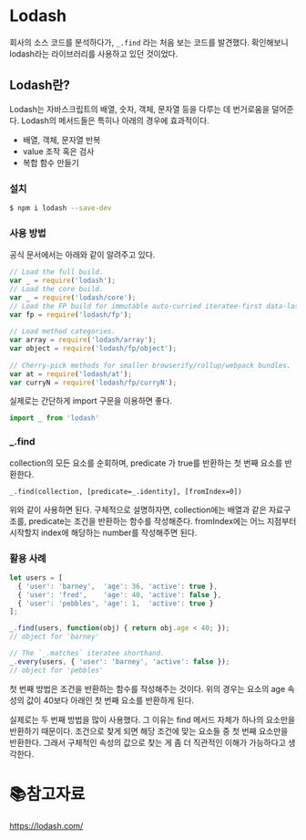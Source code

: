 # Lodash

회사의 소스 코드를 분석하다가, `_.find` 라는 처음 보는 코드를 발견했다. 확인해보니 lodash라는 라이브러리를 사용하고 있던 것이었다.

## Lodash란?

 Lodash는 자바스크립트의 배열, 숫자, 객체, 문자열 등을 다루는 데 번거로움을 덜어준다. Lodash의 메서드들은 특히나 아래의 경우에 효과적이다.

- 배열, 객체, 문자열 반복
- value 조작 혹은 검사
- 복합 함수 만들기

### 설치

```bash
$ npm i lodash --save-dev
```

### 사용 방법

공식 문서에서는 아래와 같이 알려주고 있다.

```js
// Load the full build.
var _ = require('lodash');
// Load the core build.
var _ = require('lodash/core');
// Load the FP build for immutable auto-curried iteratee-first data-last methods.
var fp = require('lodash/fp');
 
// Load method categories.
var array = require('lodash/array');
var object = require('lodash/fp/object');
 
// Cherry-pick methods for smaller browserify/rollup/webpack bundles.
var at = require('lodash/at');
var curryN = require('lodash/fp/curryN');
```

실제로는 간단하게 import 구문을 이용하면 좋다.

```js
import _ from 'lodash'
```

### _.find

collection의 모든 요소를 순회하며, predicate 가 true를 반환하는 첫 번째 요소를 반환한다.

```ㅇ
_.find(collection, [predicate=_.identity], [fromIndex=0])
```

위와 같이 사용하면 된다. 구체적으로 설명하자면, collection에는 배열과 같은 자료구조를, predicate는 조건을 반환하는 함수를 작성해준다. fromIndex에는 어느 지점부터 시작할지 index에 해당하는 number를 작성해주면 된다. 

### 활용 사례

```js
let users = [
  { 'user': 'barney',  'age': 36, 'active': true },
  { 'user': 'fred',    'age': 40, 'active': false },
  { 'user': 'pebbles', 'age': 1,  'active': true }
];

_.find(users, function(obj) { return obj.age < 40; });
// object for 'barney'

// The `_.matches` iteratee shorthand.
_.every(users, { 'user': 'barney', 'active': false });
// object for 'pebbles'
```

첫 번째 방법은 조건을 반환하는 함수를 작성해주는 것이다. 위의 경우는 요소의 age 속성의 값이 40보다 아래인 첫 번째 요소를 반환하게 된다.

실제로는 두 번째 방법을 많이 사용했다. 그 이유는 find 메서드 자체가 하나의 요소만을 반환하기 때문이다. 조건으로 찾게 되면 해당 조건에 맞는 요소들 중 첫 번째 요소만을 반환한다. 그래서 구체적인 속성의 값으로 찾는 게 좀 더 직관적인 이해가 가능하다고 생각한다.

# :books:참고자료

https://lodash.com/